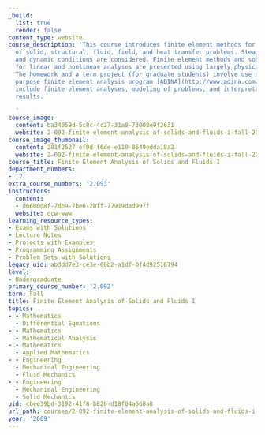 ```yaml
---
_build:
  list: true
  render: false
content_type: website
course_description: 'This course introduces finite element methods for the analysis
  of solid, structural, fluid, field, and heat transfer problems. Steady-state, transient,
  and dynamic conditions are considered. Finite element methods and solution procedures
  for linear and nonlinear analyses are presented using largely physical arguments.
  The homework and a term project (for graduate students) involve use of the general
  purpose finite element analysis program [ADINA](http://www.adina.com/). Applications
  include finite element analyses, modeling of problems, and interpretation of numerical
  results.

  '
course_image:
  content: ba34059d-5c8c-4c27-31a8-73008e9f2631
  website: 2-092-finite-element-analysis-of-solids-and-fluids-i-fall-2009
course_image_thumbnail:
  content: 281f2527-ef0d-f6de-e119-8649edda18a2
  website: 2-092-finite-element-analysis-of-solids-and-fluids-i-fall-2009
course_title: Finite Element Analysis of Solids and Fluids I
department_numbers:
- '2'
extra_course_numbers: '2.093'
instructors:
  content:
  - d6600d8f-7db9-7be6-2bff-77919dad997f
  website: ocw-www
learning_resource_types:
- Exams with Solutions
- Lecture Notes
- Projects with Examples
- Programming Assignments
- Problem Sets with Solutions
legacy_uid: ab3dd7e3-ce3e-60b2-a1df-0f4d92516794
level:
- Undergraduate
primary_course_number: '2.092'
term: Fall
title: Finite Element Analysis of Solids and Fluids I
topics:
- - Mathematics
  - Differential Equations
- - Mathematics
  - Mathematical Analysis
- - Mathematics
  - Applied Mathematics
- - Engineering
  - Mechanical Engineering
  - Fluid Mechanics
- - Engineering
  - Mechanical Engineering
  - Solid Mechanics
uid: cbee39bd-3192-41f8-b826-d18f04a668a8
url_path: courses/2-092-finite-element-analysis-of-solids-and-fluids-i-fall-2009
year: '2009'
---
```

